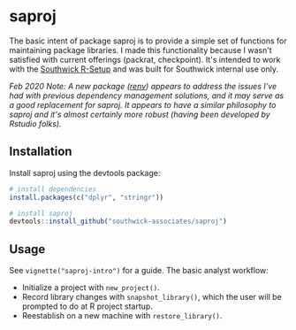 
# saproj

The basic intent of package saproj is to provide a simple set of functions for  maintaining package libraries. I made this functionality because I wasn't satisfied with current offerings (packrat, checkpoint). It's intended to work with the [Southwick R-Setup](https://github.com/southwick-associates/R-setup) and was built for Southwick internal use only.

*Feb 2020 Note: A new package ([renv](https://rstudio.github.io/renv/index.html)) appears to address the issues I've had with previous dependency management solutions, and it may serve as a good replacement for saproj. It appears to have a similar philosophy to saproj and it's almost certainly more robust (having been developed by Rstudio folks).*

## Installation

Install saproj using the devtools package:

``` r
# install dependencies
install.packages(c("dplyr", "stringr"))

# install saproj
devtools::install_github("southwick-associates/saproj")
```

## Usage

See `vignette("saproj-intro")` for a guide. The basic analyst workflow:

- Initialize a project with `new_project()`.
- Record library changes with `snapshot_library()`, which the user will be prompted to do at R project startup.
- Reestablish on a new machine with `restore_library()`.
